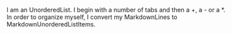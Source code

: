 I am an UnorderedList. I begin with a number of tabs and then a +, a - or a *.
In order to organize myself, I convert my MarkdownLines to MarkdownUnorderedListItems.
